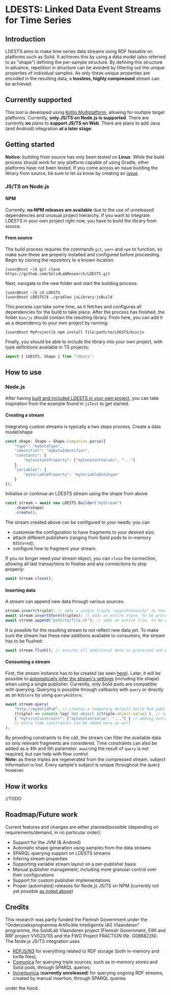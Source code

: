 # LDESTS: Linked Data Event Streams for Time Series
## Introduction
LDESTS aims to make time series data streams using RDF feasable on platforms such as Solid. It achieves this by using a data model (also referred to as "shape") defining the per-sample structure. By defining this structure in advance, repetition in structure can be avoided by filtering out the unique properties of individual samples. As only these unique properties are encoded in the resulting data, a **lossless, highly compressed** stream can be achieved.
## Currently supported
This tool is developed using [Kotlin Multiplatform](https://kotlinlang.org/docs/multiplatform.html), allowing for multiple target platforms. Currently, **only JS/TS on Node.js is supported**. There are currently **no** plans to **support JS/TS on Web**. There are plans to add Java (and Android) integration **at a later stage**.
## Getting started
**Notice:** building from source has only been tested on **Linux**. While the build process should work for any platform capable of using Gradle, other platforms have not been tested. If you come across an issue building the library from source, be sure to let us know by creating an [issue](https://github.com/SolidLabResearch/LDESTS/issues/new).
### JS/TS on Node.js
#### NPM
Currently, **no NPM releases are available** due to the use of unreleased dependencies and unusual project hierarchy. If you want to integrate LDESTS in your own project right now, you have to build the library from source.
#### From source
The build process requires the commands `git`, `yarn` and `npm` to function, so make sure these are properly installed and configured before proceeding.\
Begin by cloning the repository to a known location:

```
[user@host ~]$ git clone https://github.com/SolidLabResearch/LDESTS.git
```
Next, navigate to the new folder and start the building process:
```
[user@host ~]$ cd LDESTS
[user@host LDESTS]$ ./gradlew jsLibrary:jsBuild
```
This process can take some time, as it fetches and configures all dependencies for the build to take place. After the process has finished, the folder `bin/js` should contain the resulting library. From here, you can add it as a dependency to your own project by running:
```
[user@host MyProject]$ npm install file:path/to/LDESTS/bin/js
```
Finally, you should be able to include the library into your own project, with type definitions available in TS projects:
```ts
import { LDESTS, Shape } from "ldests";
```
## How to use
### Node.js
After having [built and included LDESTS in your own project](#jsts-on-nodejs), you can take inspiration from the example found in `jsTest` to get started.
#### Creating a stream
Integrating custom streams is typically a two steps process.
Create a data model/shape
```ts
const shape: Shape = Shape.Companion.parse({
    "type": "myDataType",
    "identifier": "myDataIdentifier",
    "constants": {
        "myConstantProperty": ["myConstantValues", "..."]
    },
    "variables": {
        "myVariableProperty": "myVariableDatatype"
    }
});
```
Initialise or continue an LDESTS stream using the shape from above
```ts
const stream = await new LDESTS.Builder("myStream")
    .shape(shape)
    .create();
```
The stream created above can be configured to your needs: you can
- customise the configuration to have fragments to your desired size;
- attach different publishers (ranging from Solid pods to in-memory `N3Store`s);
- configure how to fragment your stream.

If you no longer need your stream object, you can `close` the connection, allowing all last transactions to finalise and any connections to stop properly:
```ts
await stream.close();
```
#### Inserting data
A stream can append new data through various sources:
```ts
stream.insert(triple); // adds a single triple "asynchronously" to the input stream
await stream.insertStore(triples); // adds an entire store, to be processed as a whole, and `await`s until finished
await stream.append("path/to/file.nt"); // adds an entire file, to be processed as a whole, and `await`s until finished
```
It is possible for the resulting stream to not reflect new data *yet*. To make sure the stream has these new additions available to consumers, the stream has to be flushed:
```ts
await stream.flush(); // ensures all additional data is processed and published before it returns
```
#### Consuming a stream
First, the stream instance has to be created (as seen [here](#creating-a-stream)). Later, it will be possible to [automatically infer the stream's settings](#roadmap) (including the shape) when using a single publisher. Currently, only Solid pods are compatible with querying. Querying is possible through callbacks with `query` or directly as an `N3Store` by using `queryAsStore`:
```ts
await stream.query(
    "http://mySolidPod", // creates a temporary default Solid Pod publisher, and looks for "myStream" as defined above
    (triple) => console.log(`Got object ${triple.object.value}`), // logging the received triple's object
    { "myFirstConstraint": ["myConstantValue", "..."] } // adding extra constraints to the data
    // extra time constraints can be added here as well
);
```
By providing constraints to the call, the stream can filter the available data so only relevant fragments are considered. Time constraints can also be added as a 4th and 5th parameter. `await`ing the result of `query` is not required, but can help with flow control.\
**Note:** as these triples are regenerated from the compressed stream, subject information is lost. Every sample's subject is unique throughout the query however.
## How it works
//TODO
## Roadmap/Future work
Current features and changes are either planned/possible (depending on requirements/demand, in no particular order):
- Support for the JVM (& Android)
- Automatic shape generation using samples from the data streams
- SPARQL querying support on LDESTS streams
- Infering stream properties
- Supporting variable stream layout on a per-publisher basis
- Manual publisher management, including more granular control over their configurations
- Support for custom publisher implementations
- Proper (automated) releases for Node.js JS/TS on NPM (currently not yet possible [as noted above](#npm))
## Credits
This research was partly funded the Flemish Government under the “Onderzoeksprogramma
Artificiële Intelligentie (AI) Vlaanderen” programme, the SolidLab Vlaanderen project (Flemish
Government, EWI and RRF project VV023/10) and the FWO Project FRACTION (Nr. G086822N).\
The Node.js JS/TS integration uses
- [RDFJS/N3](https://github.com/rdfjs/N3.js/) for everything related to RDF storage (both in-memory and turtle files);
- [Comunica](https://github.com/comunica/comunica/) for querying triple sources, such as in-memory stores and Solid pods, through SPARQL queries;
- [Incremunica](https://github.com/maartyman/incremunica/) (**currently unreleased**) for querying ongoing RDF streams, created by manual insertion, through SPARQL queries

under the hood.
